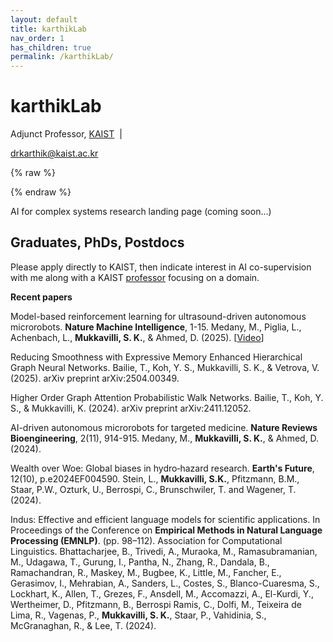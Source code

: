 ```yaml
---
layout: default
title: karthikLab
nav_order: 1
has_children: true
permalink: /karthikLab/
---
```


# karthikLab

Adjunct Professor, [KAIST](https://gggs.kaist.ac.kr) &nbsp;|&nbsp;<span id="k-email"></span>

<noscript>
  <!-- Fallback if JS is disabled or GitHub preview strips <script> -->
  <a href="&#109;&#97;&#105;&#108;&#116;&#111;&#58;&#100;&#114;&#107;&#97;&#114;&#116;&#104;&#105;&#107;&#64;&#107;&#97;&#105;&#115;&#116;&#46;&#97;&#99;&#46;&#107;&#114;">
    &#100;&#114;&#107;&#97;&#114;&#116;&#104;&#105;&#107;&#64;&#107;&#97;&#105;&#115;&#116;&#46;&#97;&#99;&#46;&#107;&#114;
  </a>
</noscript>

{% raw %}
<script type="text/javascript">
(function () {
  /* 1 – address parts (Unicode‑escaped) */
  var u = "\u0064\u0072\u006B\u0061\u0072\u0074\u0068\u0069\u006B";            /* drkarthik */
  var d = "\u006B\u0061\u0069\u0073\u0074\u002E\u0061\u0063\u002E\u006B\u0072";/* kaist.ac.kr */

  /* 2 – build the mailto: link */
  var a = document.createElement("a");
  a.href  = "mailto:" + u + "@" + d;
  a.title = u + "@" + d;

  /* 3 – mail icon (swap `src` if you prefer another icon) */
  var img = document.createElement("img");
  img.src    = "https://cdn.jsdelivr.net/gh/simple-icons/simple-icons/icons/maildotru.svg";
  img.alt    = "Email";
  img.width  = 24;
  img.height = 24;
  img.style.verticalAlign = "middle";

  /* 4 – inject into the page */
  a.appendChild(img);
  document.getElementById("k-email").appendChild(a);
})();
</script>
{% endraw %}

AI for complex systems research landing page (coming soon...)

## Graduates, PhDs, Postdocs

Please apply directly to KAIST, then indicate interest in AI co-supervision with me along with a KAIST [professor](https://gggs.kaist.ac.kr/english/all-professor/index) focusing on a domain.

**Recent papers**

Model-based reinforcement learning for ultrasound-driven autonomous microrobots. **Nature Machine Intelligence**, 1-15. Medany, M., Piglia, L., Achenbach, L., **Mukkavilli, S. K.**, & Ahmed, D. (2025). [[Video](https://www.youtube.com/watch?v=hVw_0abqCKc)]

Reducing Smoothness with Expressive Memory Enhanced Hierarchical Graph Neural Networks. Bailie, T., Koh, Y. S., Mukkavilli, S. K., & Vetrova, V. (2025). arXiv preprint arXiv:2504.00349.

Higher Order Graph Attention Probabilistic Walk Networks. Bailie, T., Koh, Y. S., & Mukkavilli, K. (2024). arXiv preprint arXiv:2411.12052. 

AI-driven autonomous microrobots for targeted medicine. **Nature Reviews Bioengineering**, 2(11), 914-915. Medany, M., **Mukkavilli, S. K.**, & Ahmed, D. (2024). 

Wealth over Woe: Global biases in hydro‐hazard research. **Earth's Future**, 12(10), p.e2024EF004590. Stein, L., **Mukkavilli, S.K.**, Pfitzmann, B.M., Staar, P.W., Ozturk, U., Berrospi, C., Brunschwiler, T. and Wagener, T. (2024). 

Indus: Effective and efficient language models for scientific applications. In Proceedings of the Conference on **Empirical Methods in Natural Language Processing (EMNLP)**. (pp. 98–112). Association for Computational Linguistics. Bhattacharjee, B., Trivedi, A., Muraoka, M., Ramasubramanian, M., Udagawa, T., Gurung, I., Pantha, N., Zhang, R., Dandala, B., Ramachandran, R., Maskey, M., Bugbee, K., Little, M., Fancher, E., Gerasimov, I., Mehrabian, A., Sanders, L., Costes, S., Blanco-Cuaresma, S., Lockhart, K., Allen, T., Grezes, F., Ansdell, M., Accomazzi, A., El-Kurdi, Y., Wertheimer, D., Pfitzmann, B., Berrospi Ramis, C., Dolfi, M., Teixeira de Lima, R., Vagenas, P., **Mukkavilli, S. K.**, Staar, P., Vahidinia, S., McGranaghan, R., & Lee, T. (2024).





